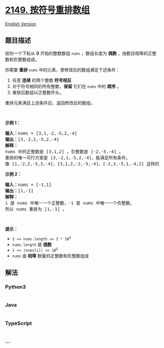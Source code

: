 # [2149. 按符号重排数组](https://leetcode-cn.com/problems/rearrange-array-elements-by-sign)

[English Version](/solution/2100-2199/2149.Rearrange%20Array%20Elements%20by%20Sign/README_EN.md)

## 题目描述

<!-- 这里写题目描述 -->

<p>给你一个下标从 <strong>0</strong> 开始的整数数组 <code>nums</code> ，数组长度为 <strong>偶数</strong> ，由数目相等的正整数和负整数组成。</p>

<p>你需要 <strong>重排</strong> <code>nums</code> 中的元素，使修改后的数组满足下述条件：</p>

<ol>
	<li>任意&nbsp;<strong>连续</strong> 的两个整数 <strong>符号相反</strong></li>
	<li>对于符号相同的所有整数，<strong>保留</strong> 它们在 <code>nums</code> 中的 <strong>顺序</strong> 。</li>
	<li>重排后数组以正整数开头。</li>
</ol>

<p>重排元素满足上述条件后，返回修改后的数组。</p>

<p>&nbsp;</p>

<p><strong>示例 1：</strong></p>

<pre>
<strong>输入：</strong>nums = [3,1,-2,-5,2,-4]
<strong>输出：</strong>[3,-2,1,-5,2,-4]
<strong>解释：</strong>
nums 中的正整数是 [3,1,2] ，负整数是 [-2,-5,-4] 。
重排的唯一可行方案是 [3,-2,1,-5,2,-4]，能满足所有条件。
像 [1,-2,2,-5,3,-4]、[3,1,2,-2,-5,-4]、[-2,3,-5,1,-4,2] 这样的其他方案是不正确的，因为不满足一个或者多个条件。 
</pre>

<p><strong>示例 2：</strong></p>

<pre>
<strong>输入：</strong>nums = [-1,1]
<strong>输出：</strong>[1,-1]
<strong>解释：</strong>
1 是 nums 中唯一一个正整数，-1 是 nums 中唯一一个负整数。
所以 nums 重排为 [1,-1] 。
</pre>

<p>&nbsp;</p>

<p><strong>提示：</strong></p>

<ul>
	<li><code>2 &lt;= nums.length &lt;= 2 * 10<sup>5</sup></code></li>
	<li><code>nums.length</code> 是 <strong>偶数</strong></li>
	<li><code>1 &lt;= |nums[i]| &lt;= 10<sup>5</sup></code></li>
	<li><code>nums</code> 由 <strong>相等</strong> 数量的正整数和负整数组成</li>
</ul>

## 解法

<!-- 这里可写通用的实现逻辑 -->

<!-- tabs:start -->

### **Python3**

<!-- 这里可写当前语言的特殊实现逻辑 -->

```python

```

### **Java**

<!-- 这里可写当前语言的特殊实现逻辑 -->

```java

```

### **TypeScript**

<!-- 这里可写当前语言的特殊实现逻辑 -->

```ts

```

### **...**

```

```

<!-- tabs:end -->
